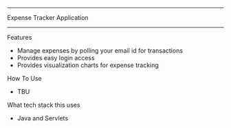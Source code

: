 ***
Expense Tracker Application
***

Features
- Manage expenses by polling your email id for transactions
- Provides easy login access
- Provides visualization charts for expense tracking

How To Use
- TBU

What tech stack this uses
- Java and Servlets




